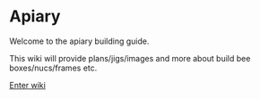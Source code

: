 # Apiary
Welcome to the apiary building guide.

This wiki will provide plans/jigs/images and more about build bee boxes/nucs/frames etc.

[Enter wiki](https://github.com/AskingQuestions/Apiary)
